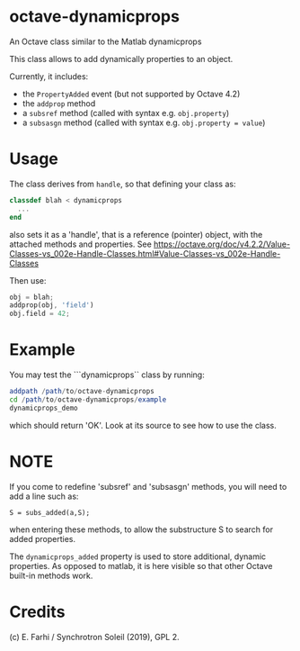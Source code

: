 # octave-dynamicprops
An Octave class similar to the Matlab dynamicprops

This class allows to add dynamically properties to an object.

Currently, it includes:
- the ```PropertyAdded``` event (but not supported by Octave 4.2)
- the ```addprop``` method
- a ```subsref``` method (called with syntax e.g. ```obj.property```)
- a ```subsasgn``` method (called with syntax e.g. ```obj.property = value```)

Usage
=====
The class derives from ```handle```, so that defining your class as:
```octave
classdef blah < dynamicprops
  ...
end
```
also sets it as a 'handle', that is a reference (pointer) object, with the attached methods and properties.
See https://octave.org/doc/v4.2.2/Value-Classes-vs_002e-Handle-Classes.html#Value-Classes-vs_002e-Handle-Classes

Then use:
```octave
obj = blah;
addprop(obj, 'field')
obj.field = 42;
```

Example
=======
You may test the ```dynamicprops`` class by running:
```octave
addpath /path/to/octave-dynamicprops
cd /path/to/octave-dynamicprops/example
dynamicprops_demo
```
which should return 'OK'. Look at its source to see how to use the class.

NOTE
====
If you come to redefine 'subsref' and 'subsasgn' methods, you will need to add a line such as:
```
S = subs_added(a,S);
```
when entering these methods, to allow the substructure S to search for added properties.

The ```dynamicprops_added``` property is used to store additional, dynamic properties. As opposed to matlab, it is here visible so that other Octave built-in methods work.

Credits
=======
(c) E. Farhi / Synchrotron Soleil (2019), GPL 2.
